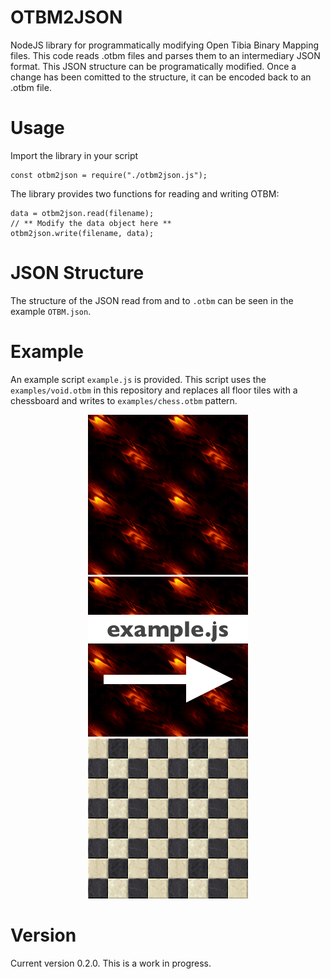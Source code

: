 # OTBM2JSON
NodeJS library for programmatically modifying Open Tibia Binary Mapping files. This code reads .otbm files and parses them to an intermediary JSON format. This JSON structure can be programatically modified. Once a change has been comitted to the structure, it can be encoded back to an .otbm file.

# Usage
Import the library in your script

    const otbm2json = require("./otbm2json.js");

The library provides two functions for reading and writing OTBM:

    data = otbm2json.read(filename);
    // ** Modify the data object here **
    otbm2json.write(filename, data);

# JSON Structure
The structure of the JSON read from and to `.otbm` can be seen in the example `OTBM.json`.

# Example
An example script `example.js` is provided. This script uses the `examples/void.otbm` in this repository and replaces all floor tiles with a chessboard and writes to  `examples/chess.otbm` pattern.

<p align="center">
  <img src="images/void.png">
  <img src="images/convert.png">
  <img src="images/chess.png">
</p>

# Version
Current version 0.2.0. This is a work in progress.
